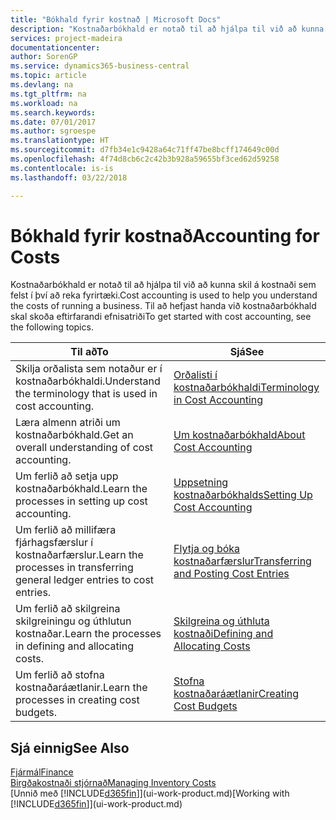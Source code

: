 ```yaml
---
title: "Bókhald fyrir kostnað | Microsoft Docs"
description: "Kostnaðarbókhald er notað til að hjálpa til við að kunna skil á kostnaði sem felst í því að reka fyrirtæki. Til að hefjast handa við kostnaðarbókhald skal skoða eftirfarandi efnisatriði"
services: project-madeira
documentationcenter: 
author: SorenGP
ms.service: dynamics365-business-central
ms.topic: article
ms.devlang: na
ms.tgt_pltfrm: na
ms.workload: na
ms.search.keywords: 
ms.date: 07/01/2017
ms.author: sgroespe
ms.translationtype: HT
ms.sourcegitcommit: d7fb34e1c9428a64c71ff47be8bcff174649c00d
ms.openlocfilehash: 4f74d8cb6c2c42b3b928a59655bf3ced62d59258
ms.contentlocale: is-is
ms.lasthandoff: 03/22/2018

---
```

# <a name="accounting-for-costs"></a><span data-ttu-id="0bec9-104">Bókhald fyrir kostnað</span><span class="sxs-lookup"><span data-stu-id="0bec9-104">Accounting for Costs</span></span>
<span data-ttu-id="0bec9-105">Kostnaðarbókhald er notað til að hjálpa til við að kunna skil á kostnaði sem felst í því að reka fyrirtæki.</span><span class="sxs-lookup"><span data-stu-id="0bec9-105">Cost accounting is used to help you understand the costs of running a business.</span></span> <span data-ttu-id="0bec9-106">Til að hefjast handa við kostnaðarbókhald skal skoða eftirfarandi efnisatriði</span><span class="sxs-lookup"><span data-stu-id="0bec9-106">To get started with cost accounting, see the following topics.</span></span>  

|<span data-ttu-id="0bec9-107">Til að</span><span class="sxs-lookup"><span data-stu-id="0bec9-107">To</span></span>|<span data-ttu-id="0bec9-108">Sjá</span><span class="sxs-lookup"><span data-stu-id="0bec9-108">See</span></span>|  
|--------|---------|  
|<span data-ttu-id="0bec9-109">Skilja orðalista sem notaður er í kostnaðarbókhaldi.</span><span class="sxs-lookup"><span data-stu-id="0bec9-109">Understand the terminology that is used in cost accounting.</span></span>|[<span data-ttu-id="0bec9-110">Orðalisti í kostnaðarbókhaldi</span><span class="sxs-lookup"><span data-stu-id="0bec9-110">Terminology in Cost Accounting</span></span>](finance-terminology-in-cost-accounting.md)|  
|<span data-ttu-id="0bec9-111">Læra almenn atriði um kostnaðarbókhald.</span><span class="sxs-lookup"><span data-stu-id="0bec9-111">Get an overall understanding of cost accounting.</span></span>|[<span data-ttu-id="0bec9-112">Um kostnaðarbókhald</span><span class="sxs-lookup"><span data-stu-id="0bec9-112">About Cost Accounting</span></span>](finance-about-cost-accounting.md)|  
|<span data-ttu-id="0bec9-113">Um ferlið að setja upp kostnaðarbókhald.</span><span class="sxs-lookup"><span data-stu-id="0bec9-113">Learn the processes in setting up cost accounting.</span></span>|[<span data-ttu-id="0bec9-114">Uppsetning kostnaðarbókhalds</span><span class="sxs-lookup"><span data-stu-id="0bec9-114">Setting Up Cost Accounting</span></span>](finance-set-up-cost-accounting.md)|  
|<span data-ttu-id="0bec9-115">Um ferlið að millifæra fjárhagsfærslur í kostnaðarfærslur.</span><span class="sxs-lookup"><span data-stu-id="0bec9-115">Learn the processes in transferring general ledger entries to cost entries.</span></span>|[<span data-ttu-id="0bec9-116">Flytja og bóka kostnaðarfærslur</span><span class="sxs-lookup"><span data-stu-id="0bec9-116">Transferring and Posting Cost Entries</span></span>](finance-transfer-and-post-cost-entries.md)|  
|<span data-ttu-id="0bec9-117">Um ferlið að skilgreina skilgreiningu og úthlutun kostnaðar.</span><span class="sxs-lookup"><span data-stu-id="0bec9-117">Learn the processes in defining and allocating costs.</span></span>|[<span data-ttu-id="0bec9-118">Skilgreina og úthluta kostnaði</span><span class="sxs-lookup"><span data-stu-id="0bec9-118">Defining and Allocating Costs</span></span>](finance-define-and-allocate-costs.md)|  
|<span data-ttu-id="0bec9-119">Um ferlið að stofna kostnaðaráætlanir.</span><span class="sxs-lookup"><span data-stu-id="0bec9-119">Learn the processes in creating cost budgets.</span></span>|[<span data-ttu-id="0bec9-120">Stofna kostnaðaráætlanir</span><span class="sxs-lookup"><span data-stu-id="0bec9-120">Creating Cost Budgets</span></span>](finance-create-cost-budgets.md)|  

## <a name="see-also"></a><span data-ttu-id="0bec9-121">Sjá einnig</span><span class="sxs-lookup"><span data-stu-id="0bec9-121">See Also</span></span>  
[<span data-ttu-id="0bec9-122">Fjármál</span><span class="sxs-lookup"><span data-stu-id="0bec9-122">Finance</span></span>](finance.md)  
[<span data-ttu-id="0bec9-123">Birgðakostnaði stjórnað</span><span class="sxs-lookup"><span data-stu-id="0bec9-123">Managing Inventory Costs</span></span>](finance-manage-inventory-costs.md)  
<span data-ttu-id="0bec9-124">[Unnið með [!INCLUDE[d365fin](includes/d365fin_md.md)]](ui-work-product.md)</span><span class="sxs-lookup"><span data-stu-id="0bec9-124">[Working with [!INCLUDE[d365fin](includes/d365fin_md.md)]](ui-work-product.md)</span></span>

